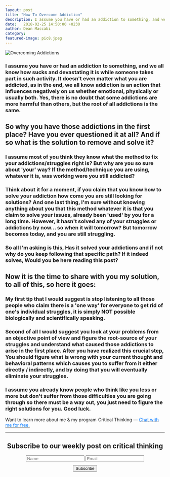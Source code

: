 ```yaml
---
layout: post
title: "How To Overcome Addiction"
description: I assume you have or had an addiction to something, and we all know how sucks and devastating it is while someone takes part in such activity.
date:   2018-02-25 14:50:00 +0230
author: Dean Maccabi
category:
featured-image: pic8.jpeg
---
```


![Overcoming Addictions]({{site.baseurl}}/images/pic8.jpeg)

### I assume you have or had an addiction to something, and we all know how sucks and devastating it is while someone takes part in such activity. It doesn't even matter what you are addicted, as in the end, we all know addiction is an action that influences negatively on us whether emotional, physically or usually both. Yes, there is no doubt that some addictions are more harmful than others, but the root of all addictions is the same.

## So why you have those addictions in the first place? Have you ever questioned it at all? And if so what is the solution to remove and solve it? 

### I assume most of you think they know what the method to fix your addictions/struggles right is? But why are you so sure about 'your' way? If the method/technique you are using, whatever it is, was working were you still addicted? 
### Think about it for a moment, if you claim that you know how to solve your addiction how come you are still looking for solutions? And one last thing, I'm sure without knowing anything about you that this method whatever it is that you claim to solve your issues, already been 'used' by you for a long time. However, it hasn't solved any of your struggles or addictions by now... so when it will tomorrow? But tomorrow becomes today, and you are still struggling. 
### So all I'm asking is this, Has it solved your addictions and if not why do you keep following that specific path? If it indeed solves, Would you be here reading this post?

## Now it is the time to share with you my solution, to all of this, so here it goes:
### My first tip that I would suggest is stop listening to all those people who claim there is a 'one way' for everyone to get rid of one's individual struggles, it is simply NOT possible biologically and scientifically speaking.
### Second of all I would suggest you look at your problems from an objective point of view and figure the root-source of your struggles and understand what caused those addictions to arise in the first place. After you have realized this crucial step, You should figure what is wrong with your current thought and behavioral patterns which causes you to suffer from it either directly / indirectly, and by doing that you will eventually eliminate your struggles. 
### I assume you already know people who think like you less or more but don't suffer from those difficulties you are going through so there must be a way out, you just need to figure the right solutions for you. Good luck.

Want to learn more about me & my program  Critical Thinking — <a class="drift-open-chat" href="javascript:void(0)"><font color="#0176FF">Chat with me for free.</font></a>


<hr>
<div class="subscribe" style="text-align:center;">
    <h2>Subscribe to our weekly post on critical thinking</h2>
    <div class="form-group mc-field-group">
      <form method="POST" id="mc-embedded-subscribe-form" name="mc-embedded-subscribe-form" class="validate" target="_blank" novalidate action="https://goals.us17.list-manage.com/subscribe/post?u=2588b0693006fb1138375a749&amp;id=714da62614">
      <input class="form-control" value="" name="FNAME" placeholder="Name" id="mce-FNAME" type="text">
      <input class="form-control" value="" name="EMAIL" placeholder="Email" id="mce-EMAIL" type="email">
      <div id="mce-responses" class="clear">
            <div class="response" id="mce-error-response" style="display:none"></div>
            <div class="response" id="mce-success-response" style="display:none"></div>
      </div>    <!-- do not remove this or risk form bot signups-->
    <div class="form-group buttonmarg">
      <input value="Subscribe" name="subscribe" id="mc-embedded-subscribe" class="btn btn-primary" style="margin:10px auto; display:block;" type="submit">
    </div>
  </form>
  <div class="scripts">
  <script type='text/javascript' src='//s3.amazonaws.com/downloads.mailchimp.com/js/mc-validate.js'></script><script type='text/javascript'>(function($) {window.fnames = new Array(); window.ftypes = new Array();fnames[0]='EMAIL';ftypes[0]='email';fnames[1]='FNAME';ftypes[1]='text';fnames[2]='LNAME';ftypes[2]='text';fnames[3]='BIRTHDAY';ftypes[3]='birthday';}(jQuery));var $mcj = jQuery.noConflict(true);</script>					      	
  </div>
</div>
<!--subscribe-->
